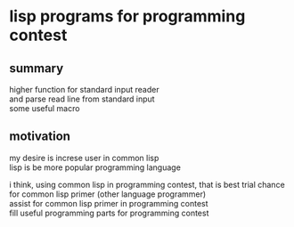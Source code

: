 # lisp programs for programming contest

## summary
higher function for standard input reader  
and parse read line from standard input  
some useful macro 

## motivation
my desire is increse user in common lisp  
lisp is be more popular programming language  

i think, using common lisp in programming contest, that is best trial chance for common lisp primer (other language programmer)  
assist for common lisp primer in programming contest  
fill useful programming parts for programming contest  
